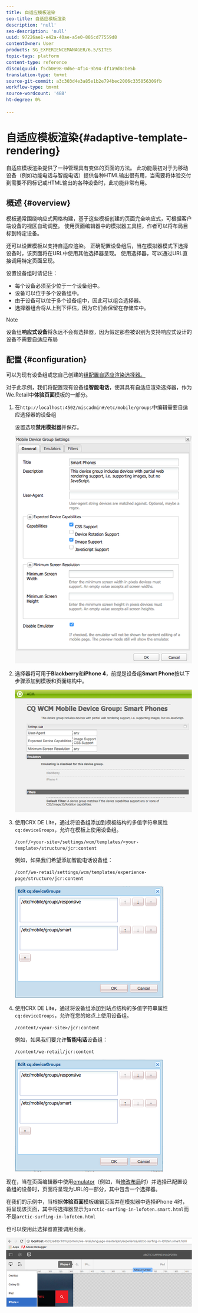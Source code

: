 ```yaml
---
title: 自适应模板渲染
seo-title: 自适应模板渲染
description: 'null'
seo-description: 'null'
uuid: 97226ae1-e42a-40ae-a5e0-886cd77559d8
contentOwner: User
products: SG_EXPERIENCEMANAGER/6.5/SITES
topic-tags: platform
content-type: reference
discoiquuid: f5cb0e98-0d6e-4f14-9b94-df1a9d8cbe5b
translation-type: tm+mt
source-git-commit: a3c303d4e3a85e1b2e794bec2006c335056309fb
workflow-type: tm+mt
source-wordcount: '488'
ht-degree: 0%

---
```



# 自适应模板渲染{#adaptive-template-rendering}

自适应模板渲染提供了一种管理具有变体的页面的方法。 此功能最初对于为移动设备（例如功能电话与智能电话）提供各种HTML输出很有用，当需要将体验交付到需要不同标记或HTML输出的各种设备时，此功能非常有用。

## 概述 {#overview}

模板通常围绕响应式网格构建，基于这些模板创建的页面完全响应式，可根据客户端设备的视区自动调整。 使用页面编辑器中的模拟器工具栏，作者可以将布局目标到特定设备。

还可以设置模板以支持自适应渲染。 正确配置设备组后，当在模拟器模式下选择设备时，该页面将在URL中使用其他选择器呈现。 使用选择器，可以通过URL直接调用特定页面呈现。

设置设备组时请记住：

* 每个设备必须至少位于一个设备组中。
* 设备可以位于多个设备组中。
* 由于设备可以位于多个设备组中，因此可以组合选择器。
* 选择器组合将从上到下评估，因为它们会保留在存储库中。

>[!NOTE]
>
>设备组&#x200B;**响应式设备**&#x200B;将永远不会有选择器，因为假定那些被识别为支持响应式设计的设备不需要自适应布局

## 配置 {#configuration}

可以为现有设备组或您自己创建的[组配置自适应渲染选择器。](/help/sites-developing/mobile.md#device-groups)

对于此示例，我们将配置现有设备组&#x200B;**智能电话**，使其具有自适应渲染选择器，作为We.Retail中&#x200B;**体验页面**&#x200B;模板的一部分。

1. 在`http://localhost:4502/miscadmin#/etc/mobile/groups`中编辑需要自适应选择器的设备组

   设置选项&#x200B;**禁用模拟器**&#x200B;并保存。

   ![chlimage_1-157](assets/chlimage_1-157.png)

1. 选择器将可用于&#x200B;**Blackberry**&#x200B;和&#x200B;**iPhone 4**，前提是设备组&#x200B;**Smart Phone**&#x200B;按以下步骤添加到模板和页面结构中。

   ![chlimage_1-158](assets/chlimage_1-158.png)

1. 使用CRX DE Lite，通过将设备组添加到模板结构的多值字符串属性`cq:deviceGroups`，允许在模板上使用设备组。

   `/conf/<your-site>/settings/wcm/templates/<your-template>/structure/jcr:content`

   例如，如果我们希望添加智能电话设备组：

   `/conf/we-retail/settings/wcm/templates/experience-page/structure/jcr:content`

   ![chlimage_1-159](assets/chlimage_1-159.png)

1. 使用CRX DE Lite，通过将设备组添加到站点结构的多值字符串属性`cq:deviceGroups`，允许在您的站点上使用设备组。

   `/content/<your-site>/jcr:content`

   例如，如果我们要允许&#x200B;**智能电话**&#x200B;设备组：

   `/content/we-retail/jcr:content`

   ![chlimage_1-160](assets/chlimage_1-160.png)

现在，当在页面编辑器中使用[emulator](/help/sites-authoring/responsive-layout.md#layout-definitions-device-emulation-and-breakpoints)（例如，当[修改布局](/help/sites-authoring/responsive-layout.md)时）并选择已配置设备组的设备时，页面将呈现为URL的一部分，其中包含一个选择器。

在我们的示例中，当根据&#x200B;**体验页面**&#x200B;模板编辑页面并在模拟器中选择iPhone 4时，将呈现该页面，其中将选择器显示为`arctic-surfing-in-lofoten.smart.html`而不是`arctic-surfing-in-lofoten.html`

也可以使用此选择器直接调用页面。

![chlimage_1-161](assets/chlimage_1-161.png)

